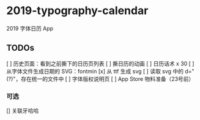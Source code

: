 # 2019-typography-calendar

2019 字体日历 App

## TODOs

[ ] 历史页面：看到之前撕下的日历页列表
[ ] 撕日历的动画
[ ] 日历话术 x 30
[ ] 从字体文件生成日期的 SVG：fontmin
    [x] 从 ttf 生成 svg
    [ ] 读取 svg 中的 d="(?)"，存在统一的文件中
[ ] 字体版权说明页
[ ] App Store 物料准备（23号前）

### 可选

[] 关联牙哈哈

